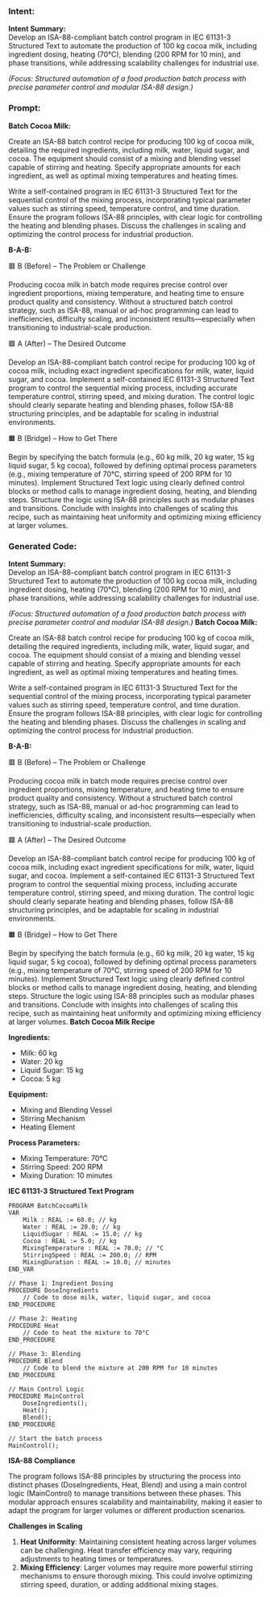 ### Intent:
**Intent Summary:**  
Develop an ISA-88-compliant batch control program in IEC 61131-3 Structured Text to automate the production of 100 kg cocoa milk, including ingredient dosing, heating (70°C), blending (200 RPM for 10 min), and phase transitions, while addressing scalability challenges for industrial use.  

*(Focus: Structured automation of a food production batch process with precise parameter control and modular ISA-88 design.)*

### Prompt:
**Batch Cocoa Milk:**

Create an ISA-88 batch control recipe for producing 100 kg of cocoa milk, detailing the required ingredients, including milk, water, liquid sugar, and cocoa. The equipment should consist of a mixing and blending vessel capable of stirring and heating. Specify appropriate amounts for each ingredient, as well as optimal mixing temperatures and heating times.

Write a self-contained program in IEC 61131-3 Structured Text for the sequential control of the mixing process, incorporating typical parameter values such as stirring speed, temperature control, and time duration. Ensure the program follows ISA-88 principles, with clear logic for controlling the heating and blending phases. Discuss the challenges in scaling and optimizing the control process for industrial production.

**B-A-B:**

🟥 B (Before) – The Problem or Challenge

Producing cocoa milk in batch mode requires precise control over ingredient proportions, mixing temperature, and heating time to ensure product quality and consistency. Without a structured batch control strategy, such as ISA-88, manual or ad-hoc programming can lead to inefficiencies, difficulty scaling, and inconsistent results—especially when transitioning to industrial-scale production.

🟩 A (After) – The Desired Outcome

Develop an ISA-88-compliant batch control recipe for producing 100 kg of cocoa milk, including exact ingredient specifications for milk, water, liquid sugar, and cocoa. Implement a self-contained IEC 61131-3 Structured Text program to control the sequential mixing process, including accurate temperature control, stirring speed, and mixing duration. The control logic should clearly separate heating and blending phases, follow ISA-88 structuring principles, and be adaptable for scaling in industrial environments.

🟧 B (Bridge) – How to Get There

Begin by specifying the batch formula (e.g., 60 kg milk, 20 kg water, 15 kg liquid sugar, 5 kg cocoa), followed by defining optimal process parameters (e.g., mixing temperature of 70°C, stirring speed of 200 RPM for 10 minutes). Implement Structured Text logic using clearly defined control blocks or method calls to manage ingredient dosing, heating, and blending steps. Structure the logic using ISA-88 principles such as modular phases and transitions. Conclude with insights into challenges of scaling this recipe, such as maintaining heat uniformity and optimizing mixing efficiency at larger volumes.

### Generated Code:
**Intent Summary:**  
Develop an ISA-88-compliant batch control program in IEC 61131-3 Structured Text to automate the production of 100 kg cocoa milk, including ingredient dosing, heating (70°C), blending (200 RPM for 10 min), and phase transitions, while addressing scalability challenges for industrial use.  

*(Focus: Structured automation of a food production batch process with precise parameter control and modular ISA-88 design.)*
**Batch Cocoa Milk:**

Create an ISA-88 batch control recipe for producing 100 kg of cocoa milk, detailing the required ingredients, including milk, water, liquid sugar, and cocoa. The equipment should consist of a mixing and blending vessel capable of stirring and heating. Specify appropriate amounts for each ingredient, as well as optimal mixing temperatures and heating times.

Write a self-contained program in IEC 61131-3 Structured Text for the sequential control of the mixing process, incorporating typical parameter values such as stirring speed, temperature control, and time duration. Ensure the program follows ISA-88 principles, with clear logic for controlling the heating and blending phases. Discuss the challenges in scaling and optimizing the control process for industrial production.

**B-A-B:**

🟥 B (Before) – The Problem or Challenge

Producing cocoa milk in batch mode requires precise control over ingredient proportions, mixing temperature, and heating time to ensure product quality and consistency. Without a structured batch control strategy, such as ISA-88, manual or ad-hoc programming can lead to inefficiencies, difficulty scaling, and inconsistent results—especially when transitioning to industrial-scale production.

🟩 A (After) – The Desired Outcome

Develop an ISA-88-compliant batch control recipe for producing 100 kg of cocoa milk, including exact ingredient specifications for milk, water, liquid sugar, and cocoa. Implement a self-contained IEC 61131-3 Structured Text program to control the sequential mixing process, including accurate temperature control, stirring speed, and mixing duration. The control logic should clearly separate heating and blending phases, follow ISA-88 structuring principles, and be adaptable for scaling in industrial environments.

🟧 B (Bridge) – How to Get There

Begin by specifying the batch formula (e.g., 60 kg milk, 20 kg water, 15 kg liquid sugar, 5 kg cocoa), followed by defining optimal process parameters (e.g., mixing temperature of 70°C, stirring speed of 200 RPM for 10 minutes). Implement Structured Text logic using clearly defined control blocks or method calls to manage ingredient dosing, heating, and blending steps. Structure the logic using ISA-88 principles such as modular phases and transitions. Conclude with insights into challenges of scaling this recipe, such as maintaining heat uniformity and optimizing mixing efficiency at larger volumes. **Batch Cocoa Milk Recipe**

**Ingredients:**
- Milk: 60 kg
- Water: 20 kg
- Liquid Sugar: 15 kg
- Cocoa: 5 kg

**Equipment:**
- Mixing and Blending Vessel
- Stirring Mechanism
- Heating Element

**Process Parameters:**
- Mixing Temperature: 70°C
- Stirring Speed: 200 RPM
- Mixing Duration: 10 minutes

**IEC 61131-3 Structured Text Program**

```plaintext
PROGRAM BatchCocoaMilk
VAR
    Milk : REAL := 60.0; // kg
    Water : REAL := 20.0; // kg
    LiquidSugar : REAL := 15.0; // kg
    Cocoa : REAL := 5.0; // kg
    MixingTemperature : REAL := 70.0; // °C
    StirringSpeed : REAL := 200.0; // RPM
    MixingDuration : REAL := 10.0; // minutes
END_VAR

// Phase 1: Ingredient Dosing
PROCEDURE DoseIngredients
    // Code to dose milk, water, liquid sugar, and cocoa
END_PROCEDURE

// Phase 2: Heating
PROCEDURE Heat
    // Code to heat the mixture to 70°C
END_PROCEDURE

// Phase 3: Blending
PROCEDURE Blend
    // Code to blend the mixture at 200 RPM for 10 minutes
END_PROCEDURE

// Main Control Logic
PROCEDURE MainControl
    DoseIngredients();
    Heat();
    Blend();
END_PROCEDURE

// Start the batch process
MainControl();
```

**ISA-88 Compliance**

The program follows ISA-88 principles by structuring the process into distinct phases (DoseIngredients, Heat, Blend) and using a main control logic (MainControl) to manage transitions between these phases. This modular approach ensures scalability and maintainability, making it easier to adapt the program for larger volumes or different production scenarios.

**Challenges in Scaling**

1. **Heat Uniformity**: Maintaining consistent heating across larger volumes can be challenging. Heat transfer efficiency may vary, requiring adjustments to heating times or temperatures.
2. **Mixing Efficiency**: Larger volumes may require more powerful stirring mechanisms to ensure thorough mixing. This could involve optimizing stirring speed, duration, or adding additional mixing stages.
